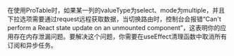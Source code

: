 在使用ProTable时，如果某一列的valueType为select、mode为multiple，并且下拉选项需要通过request远程获取数据，当切换路由时，控制台会报错“Can't perform a React state update on an unmounted component”，这表明你的应用存在内存泄漏问题。要解决这个问题，你需要在useEffect清理函数中取消所有订阅和异步任务。
